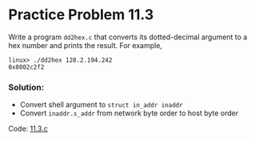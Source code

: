 # Practice Problem 11.3

Write a program `dd2hex.c` that converts its dotted-decimal argument to a hex number and prints the result. For example,

```
linux> ./dd2hex 128.2.194.242
0x8002c2f2
```

### Solution:
- Convert shell argument to `struct in_addr inaddr` 
- Convert `inaddr.s_addr` from network byte order to host byte order

Code: [11.3.c](../../problems/11/11.3.c)